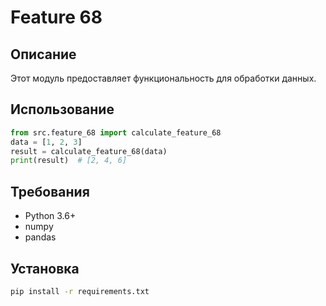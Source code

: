 # Feature 68
## Описание
Этот модуль предоставляет функциональность для обработки данных.
## Использование
```python
from src.feature_68 import calculate_feature_68
data = [1, 2, 3]
result = calculate_feature_68(data)
print(result)  # [2, 4, 6]
```
## Требования
- Python 3.6+
- numpy
- pandas
## Установка
```bash
pip install -r requirements.txt
```